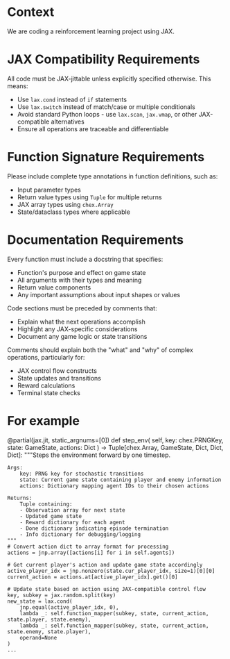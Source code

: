 # Context

We are coding a reinforcement learning project using JAX.

# JAX Compatibility Requirements

All code must be JAX-jittable unless explicitly specified otherwise. This means:
- Use `lax.cond` instead of `if` statements
- Use `lax.switch` instead of match/case or multiple conditionals
- Avoid standard Python loops - use `lax.scan`, `jax.vmap`, or other JAX-compatible alternatives
- Ensure all operations are traceable and differentiable

# Function Signature Requirements

Please include complete type annotations in function definitions, such as:
- Input parameter types
- Return value types using `Tuple` for multiple returns
- JAX array types using `chex.Array`
- State/dataclass types where applicable

# Documentation Requirements

Every function must include a docstring that specifies:
- Function's purpose and effect on game state
- All arguments with their types and meaning
- Return value components
- Any important assumptions about input shapes or values

Code sections must be preceded by comments that:
- Explain what the next operations accomplish
- Highlight any JAX-specific considerations
- Document any game logic or state transitions

Comments should explain both the "what" and "why" of complex operations, particularly for:
- JAX control flow constructs
- State updates and transitions
- Reward calculations
- Terminal state checks

# For example

@partial(jax.jit, static_argnums=[0])
def step_env(
    self,
    key: chex.PRNGKey, 
    state: GameState,
    actions: Dict
) -> Tuple[chex.Array, GameState, Dict, Dict, Dict]:
    """Steps the environment forward by one timestep.
    
    Args:
        key: PRNG key for stochastic transitions
        state: Current game state containing player and enemy information
        actions: Dictionary mapping agent IDs to their chosen actions
        
    Returns:
        Tuple containing:
        - Observation array for next state
        - Updated game state
        - Reward dictionary for each agent
        - Done dictionary indicating episode termination
        - Info dictionary for debugging/logging
    """
    # Convert action dict to array format for processing
    actions = jnp.array([actions[i] for i in self.agents])
    
    # Get current player's action and update game state accordingly
    active_player_idx = jnp.nonzero(state.cur_player_idx, size=1)[0][0]
    current_action = actions.at[active_player_idx].get()[0]
    
    # Update state based on action using JAX-compatible control flow
    key, subkey = jax.random.split(key)
    new_state = lax.cond(
        jnp.equal(active_player_idx, 0),
        lambda _: self.function_mapper(subkey, state, current_action, state.player, state.enemy),
        lambda _: self.function_mapper(subkey, state, current_action, state.enemy, state.player),
        operand=None
    )
    ...